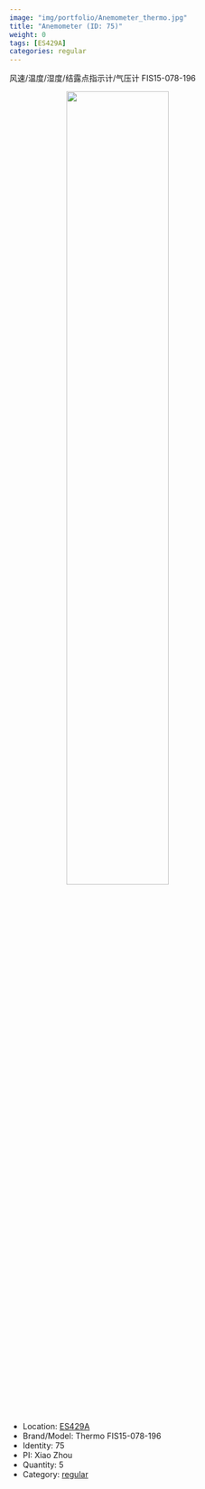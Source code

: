 ```yaml
---
image: "img/portfolio/Anemometer_thermo.jpg"
title: "Anemometer (ID: 75)"
weight: 0
tags: [ES429A]
categories: regular
---
```


风速/温度/湿度/结露点指示计/气压计 FIS15-078-196

<!--more-->

<img src="../../img/portfolio/Anemometer_thermo.jpg" width="60%" style="display: block; margin: auto;">

- Location: [ES429A](../../tags/es429a)
- Brand/Model: Thermo FIS15-078-196
- Identity: 75
- PI: Xiao Zhou
- Quantity: 5
- Category: [regular](../../categories/regular)






